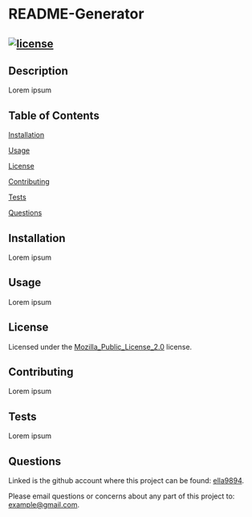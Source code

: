 
  # README-Generator

  ## [![license](https://img.shields.io/badge/license-Mozilla_Public_License_2.0-yellow)](https://spdx.org/licenses/MPL-2.0.html)

  ## Description

  Lorem ipsum

  ## Table of Contents

  [Installation](#Installation)

  [Usage](#Usage)

  [License](#License)

  [Contributing](#Contributing)

  [Tests](#Tests)

  [Questions](#Questions)

  ## Installation

  Lorem ipsum

  ## Usage

  Lorem ipsum

  ## License

  Licensed under the [Mozilla_Public_License_2.0](https://spdx.org/licenses/MPL-2.0.html) license.

  ## Contributing

  Lorem ipsum

  ## Tests

  Lorem ipsum

  ## Questions

  Linked is the github account where this project can be found: [ella9894](https://github.com/ella9894).
  
  Please email questions or concerns about any part of this project to: example@gmail.com.

